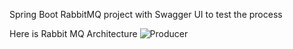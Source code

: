 Spring Boot RabbitMQ project with Swagger UI to test the process 


Here is Rabbit MQ Architecture
![Producer](https://github.com/ramzibouzaiene/Rabbit-MQ-PRoject/assets/74255678/0c19ec4b-d40c-4178-8dda-3ae6df4db4d4)
